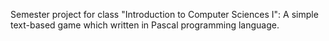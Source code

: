 Semester project for class "Introduction to Computer Sciences I": A simple text-based game which written in Pascal programming language.
